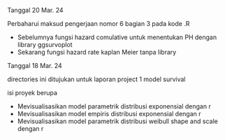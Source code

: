 Tanggal 20 Mar. 24

Perbaharui maksud pengerjaan nomor 6 bagian 3 pada kode .R

- Sebelumnya fungsi hazard comulative untuk menentukan PH dengan library ggsurvoplot
- Sekarang fungsi hazard rate kaplan Meier tanpa library

Tanggal 18 Mar. 24

directories ini ditujukan untuk laporan project 1 model survival


isi proyek berupa
- Mevisualisasikan model parametrik distribusi exponensial dengan r
- Mevisualisasikan model empiris distribusi exponensial dengan r
- Mevisualisasikan model parametrik distribusi weibull shape and scale dengan r

